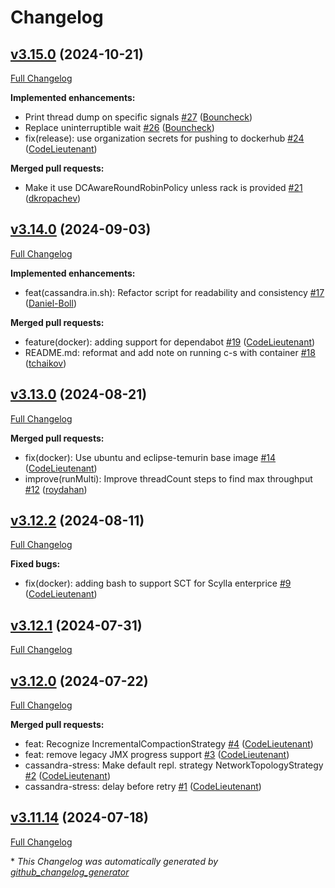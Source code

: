 # Changelog

## [v3.15.0](https://github.com/scylladb/cassandra-stress/releases/tag/v3.15.0) (2024-10-21)

[Full Changelog](https://github.com/scylladb/cassandra-stress/compare/v3.14.0...v3.15.0)

**Implemented enhancements:**

- Print thread dump on specific signals [\#27](https://github.com/scylladb/cassandra-stress/pull/27) ([Bouncheck](https://github.com/Bouncheck))
- Replace uninterruptible wait [\#26](https://github.com/scylladb/cassandra-stress/pull/26) ([Bouncheck](https://github.com/Bouncheck))
- fix\(release\): use organization secrets for pushing to dockerhub [\#24](https://github.com/scylladb/cassandra-stress/pull/24) ([CodeLieutenant](https://github.com/CodeLieutenant))

**Merged pull requests:**

- Make it use DCAwareRoundRobinPolicy unless rack is provided [\#21](https://github.com/scylladb/cassandra-stress/pull/21) ([dkropachev](https://github.com/dkropachev))

## [v3.14.0](https://github.com/scylladb/cassandra-stress/releases/tag/v3.15.0) (2024-09-03)

[Full Changelog](https://github.com/scylladb/cassandra-stress/compare/v3.13.0...v3.14.0)

**Implemented enhancements:**

- feat\(cassandra.in.sh\): Refactor script for readability and consistency [\#17](https://github.com/scylladb/cassandra-stress/pull/17) ([Daniel-Boll](https://github.com/Daniel-Boll))

**Merged pull requests:**

- feature\(docker\): adding support for dependabot [\#19](https://github.com/scylladb/cassandra-stress/pull/19) ([CodeLieutenant](https://github.com/CodeLieutenant))
- README.md: reformat and add note on running c-s with container [\#18](https://github.com/scylladb/cassandra-stress/pull/18) ([tchaikov](https://github.com/tchaikov))

## [v3.13.0](https://github.com/scylladb/cassandra-stress/releases/tag/v3.15.0) (2024-08-21)

[Full Changelog](https://github.com/scylladb/cassandra-stress/compare/v3.12.2...v3.13.0)

**Merged pull requests:**

- fix\(docker\): Use ubuntu and eclipse-temurin base image [\#14](https://github.com/scylladb/cassandra-stress/pull/14) ([CodeLieutenant](https://github.com/CodeLieutenant))
- improve\(runMulti\): Improve threadCount steps to find max throughput [\#12](https://github.com/scylladb/cassandra-stress/pull/12) ([roydahan](https://github.com/roydahan))

## [v3.12.2](https://github.com/scylladb/cassandra-stress/releases/tag/v3.15.0) (2024-08-11)

[Full Changelog](https://github.com/scylladb/cassandra-stress/compare/v3.12.1...v3.12.2)

**Fixed bugs:**

- fix\(docker\): adding bash to support SCT for Scylla enterprice [\#9](https://github.com/scylladb/cassandra-stress/pull/9) ([CodeLieutenant](https://github.com/CodeLieutenant))

## [v3.12.1](https://github.com/scylladb/cassandra-stress/releases/tag/v3.15.0) (2024-07-31)

[Full Changelog](https://github.com/scylladb/cassandra-stress/compare/v3.12.0...v3.12.1)

## [v3.12.0](https://github.com/scylladb/cassandra-stress/releases/tag/v3.15.0) (2024-07-22)

[Full Changelog](https://github.com/scylladb/cassandra-stress/compare/v3.11.14...v3.12.0)

**Merged pull requests:**

- feat: Recognize IncrementalCompactionStrategy [\#4](https://github.com/scylladb/cassandra-stress/pull/4) ([CodeLieutenant](https://github.com/CodeLieutenant))
- feat: remove legacy JMX progress support [\#3](https://github.com/scylladb/cassandra-stress/pull/3) ([CodeLieutenant](https://github.com/CodeLieutenant))
- cassandra-stress: Make default repl. strategy NetworkTopologyStrategy [\#2](https://github.com/scylladb/cassandra-stress/pull/2) ([CodeLieutenant](https://github.com/CodeLieutenant))
- cassandra-stress: delay before retry [\#1](https://github.com/scylladb/cassandra-stress/pull/1) ([CodeLieutenant](https://github.com/CodeLieutenant))

## [v3.11.14](https://github.com/scylladb/cassandra-stress/releases/tag/v3.15.0) (2024-07-18)

[Full Changelog](https://github.com/scylladb/cassandra-stress/compare/1f91e99223b0d1b7ed8390400d4a06ac08e4aa85...v3.11.14)



\* *This Changelog was automatically generated by [github_changelog_generator](https://github.com/github-changelog-generator/github-changelog-generator)*
